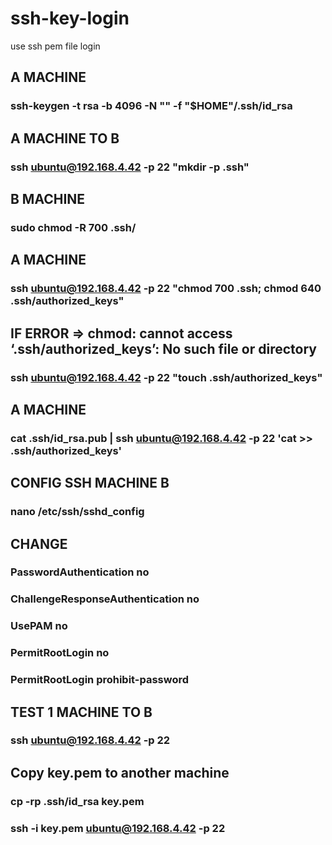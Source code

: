 # ssh-key-login
use ssh pem file login


## A MACHINE

### ssh-keygen -t rsa -b 4096 -N "" -f "$HOME"/.ssh/id_rsa

## A MACHINE TO B 

### ssh ubuntu@192.168.4.42 -p 22 "mkdir -p .ssh"

## B MACHINE

### sudo chmod -R 700 .ssh/

## A MACHINE

### ssh ubuntu@192.168.4.42 -p 22 "chmod 700 .ssh; chmod 640 .ssh/authorized_keys"

## IF ERROR => chmod: cannot access ‘.ssh/authorized_keys’: No such file or directory

### ssh ubuntu@192.168.4.42 -p 22 "touch .ssh/authorized_keys"

## A MACHINE

### cat .ssh/id_rsa.pub | ssh ubuntu@192.168.4.42 -p 22 'cat >> .ssh/authorized_keys'

## CONFIG SSH  MACHINE  B

### nano /etc/ssh/sshd_config

## CHANGE

### PasswordAuthentication no

### ChallengeResponseAuthentication no

### UsePAM no

### PermitRootLogin no

### PermitRootLogin prohibit-password

## TEST 1 MACHINE TO B

### ssh ubuntu@192.168.4.42 -p 22

## Copy key.pem to another machine

### cp -rp .ssh/id_rsa key.pem

### ssh -i key.pem ubuntu@192.168.4.42 -p 22

